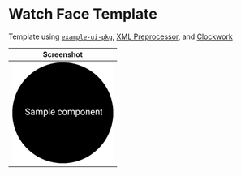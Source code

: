 # Watch Face Template

Template using [`example-ui-pkg`](https://github.com/WearOSCommunity/example-ui-pkg), [XML Preprocessor](https://github.com/gondwanasoft/xml-preprocessor), and [Clockwork](https://clockwork-pkg.pages.dev/)

|                                       Screenshot                                       |
| :------------------------------------------------------------------------------------: |
| <img src="./screenshots/Screenshot_20250105_154833.png" alt="Screenshot" width="200"/> |
